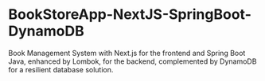 # BookStoreApp-NextJS-SpringBoot-DynamoDB
Book Management System with Next.js for the frontend and Spring Boot Java, enhanced by Lombok, for the backend, complemented by DynamoDB for a resilient database solution.
